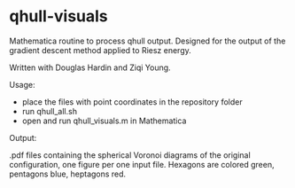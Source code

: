 # qhull-visuals
Mathematica routine to process qhull output. Designed for the output of the gradient descent method applied to Riesz energy.

Written with Douglas Hardin and Ziqi Young.

Usage:

- place the files with point coordinates in the repository folder
- run qhull_all.sh
- open and run qhull_visuals.m in Mathematica

Output:

.pdf files containing the spherical Voronoi diagrams of the original
configuration, one figure per one input file. Hexagons are colored green,
pentagons blue, heptagons red.
